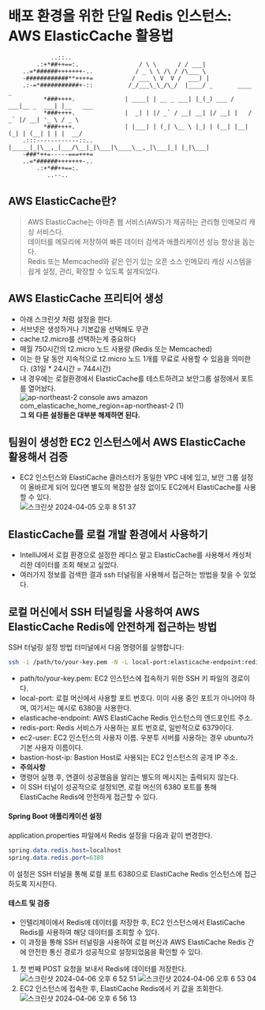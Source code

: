 # 배포 환경을 위한 단일 Redis 인스턴스: AWS ElasticCache 활용법
```                               
            ..::..                                       
        .:+*##++==:.                 / \ \      / / ___|                             
    ..=*######+++++++-..            / _ \ \ /\ / /\___ \                        
    -############**++++=           / ___ \ V  V /  ___) |                   
    .:-=*###########+-::          /_/___\_\_/\_/  |____/ _       ____           _          
          *###++++.              | ____| | __ _ ___| |_(_) ___ / ___|__ _  ___| |__   ___ 
          *###++++.              |  _| | |/ _` / __| __| |/ __| |   / _` |/ __| '_ \ / _ \    
          *###++++.              | |___| | (_| \__ \ |_| | (__| |__| (_| | (__| | | |  __/
    .:::------------::..         |_____|_|\__,_|___/\__|_|\___|\____\__,_|\___|_| |_|\___|               
    -###*++=-----===+++=                                
    ..=*######+++++++-..                                
        .:+*##++==:.                                    
           ..--..                                                                                                                                                               
```
## AWS ElasticCache란?
>AWS ElasticCache는 아마존 웹 서비스(AWS)가 제공하는 관리형 인메모리 캐싱 서비스다.<br>데이터를 메모리에 저장하여 빠른 데이터 검색과 애플리케이션 성능 향상을 돕는다.<br>Redis 또는 Memcached와 같은 인기 있는 오픈 소스 인메모리 캐싱 시스템을 쉽게 설정, 관리, 확장할 수 있도록 설계되었다.
## AWS ElasticCache 프리티어 생성
* 아래 스크린샷 처럼 설정을 한다.
* 서브넷은 생성하거나 기본값을 선택해도 무관
* cache.t2.micro를 선택하는게 중요하다
* 매월 750시간의 t2.micro 노드 사용량 (Redis 또는 Memcached)
* 이는 한 달 동안 지속적으로 t2.micro 노드 1개를 무료로 사용할 수 있음을 의미한다. (31일 * 24시간 = 744시간)<br>
* 내 경우에는 로컬환경에서 ElasticCache를 테스트하려고 보안그룹 설정에서 포트를 열어놨다.<br>
![ap-northeast-2 console aws amazon com_elasticache_home_region=ap-northeast-2 (1)](https://github.com/pie0902/TIL/assets/47919911/6e52cbdb-2ecb-4400-beca-50b9f61217b9)
**그 외 다른 설정들은 대부분 해제하면 된다.** 
## 팀원이 생성한 EC2 인스턴스에서 AWS ElasticCache 활용해서 검증
* EC2 인스턴스와 ElastiCache 클러스터가 동일한 VPC 내에 있고, 보안 그룹 설정이 올바르게 되어 있다면 별도의 복잡한 설정 없이도 EC2에서 ElastiCache를 사용할 수 있다.<br>
![스크린샷 2024-04-05 오후 8 51 37](https://github.com/pie0902/TIL/assets/47919911/9ac25a25-a938-4722-93dc-3c8622822f41)
## ElasticCache를 로컬 개발 환경에서 사용하기
* IntelliJ에서 로컬 환경으로 설정한 레디스 말고 ElasticCache를 사용해서 캐싱처리한 데이터를 조회 해보고 싶었다.
* 여러가지 정보를 검색한 결과 ssh 터널링을 사용해서 접근하는 방법을 찾을 수 있었다.
## 로컬 머신에서 SSH 터널링을 사용하여 AWS ElasticCache Redis에 안전하게 접근하는 방법
SSH 터널링 설정 방법
터미널에서 다음 명령어를 실행합니다:

```zsh
ssh -i /path/to/your-key.pem -N -L local-port:elasticache-endpoint:redis-port ec2-user@bastion-host-ip
```
* path/to/your-key.pem: EC2 인스턴스에 접속하기 위한 SSH 키 파일의 경로이다.
* local-port: 로컬 머신에서 사용할 포트 번호다. 이미 사용 중인 포트가 아니어야 하며, 여기서는 예시로 6380을 사용한다.
* elasticache-endpoint: AWS ElastiCache Redis 인스턴스의 엔드포인트 주소.
* redis-port: Redis 서비스가 사용하는 포트 번호로, 일반적으로 6379이다.
* ec2-user: EC2 인스턴스의 사용자 이름. 우분투 서버를 사용하는 경우 ubuntu가 기본 사용자 이름이다.
* bastion-host-ip: Bastion Host로 사용되는 EC2 인스턴스의 공개 IP 주소.
* **주의사항**
* 명령어 실행 후, 연결이 성공했음을 알리는 별도의 메시지는 출력되지 않는다.
* 이 SSH 터널이 성공적으로 설정되면, 로컬 머신의 6380 포트를 통해 ElastiCache Redis에 안전하게 접근할 수 있다.
#### Spring Boot 애플리케이션 설정
application.properties 파일에서 Redis 설정을 다음과 같이 변경한다.
```java
spring.data.redis.host=localhost
spring.data.redis.port=6380
```
이 설정은 SSH 터널을 통해 로컬 포트 6380으로 ElastiCache Redis 인스턴스에 접근하도록 지시한다.

#### 테스트 및 검증
* 인텔리제이에서 Redis에 데이터를 저장한 후, EC2 인스턴스에서 ElastiCache Redis를 사용하여 해당 데이터를 조회할 수 있다.
* 이 과정을 통해 SSH 터널링을 사용하여 로컬 머신과 AWS ElastiCache Redis 간에 안전한 통신 경로가 성공적으로 설정되었음을 확인할 수 있다.
1. 첫 번째 POST 요청을 보내서 Redis에 데이터를 저장한다.
![스크린샷 2024-04-06 오후 6 52 51](https://github.com/pie0902/TIL/assets/47919911/f9995165-9b94-438f-87db-b28a90d37d18)
![스크린샷 2024-04-06 오후 6 53 04](https://github.com/pie0902/TIL/assets/47919911/a96a2163-0f08-4736-b173-f5db301b7357)
3. EC2 인스턴스에 접속한 후, ElastiCache Redis에서 키 값을 조회한다.
![스크린샷 2024-04-06 오후 6 56 13](https://github.com/pie0902/TIL/assets/47919911/6d8b1502-afed-41f0-8417-669bbb7a5093)

   
